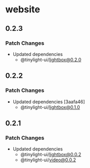 # website

## 0.2.3

### Patch Changes

- Updated dependencies
  - @tinylight-ui/lightbox@0.2.0

## 0.2.2

### Patch Changes

- Updated dependencies [3aafa46]
  - @tinylight-ui/lightbox@0.1.0

## 0.2.1

### Patch Changes

- Updated dependencies
  - @tinylight-ui/lightbox@0.0.2
  - @tinylight-ui/video@0.0.2
